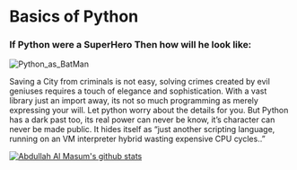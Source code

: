 # Basics of Python

### If Python were a SuperHero Then how will he look like:

![Python_as_BatMan](https://user-images.githubusercontent.com/53784551/110510208-29d0e700-812d-11eb-9a44-e68c218d3b63.jpg)

Saving a City from criminals is not easy, solving crimes created by evil geniuses requires a touch of elegance and
sophistication. With a vast library just an import away, its not so much programming as merely expressing your will. Let
python worry about the details for you. But Python has a dark past too, its real power can never be know, it’s character
can never be made public. It hides itself as “just another scripting language, running on an VM interpreter hybrid
wasting expensive CPU cycles..”

[![Abdullah Al Masum's github stats](https://github-readme-stats.vercel.app/api?username=masumBhai&show_icons=true&count_private=true&theme=great-gatsby)](https://github.com/MasumBhai)